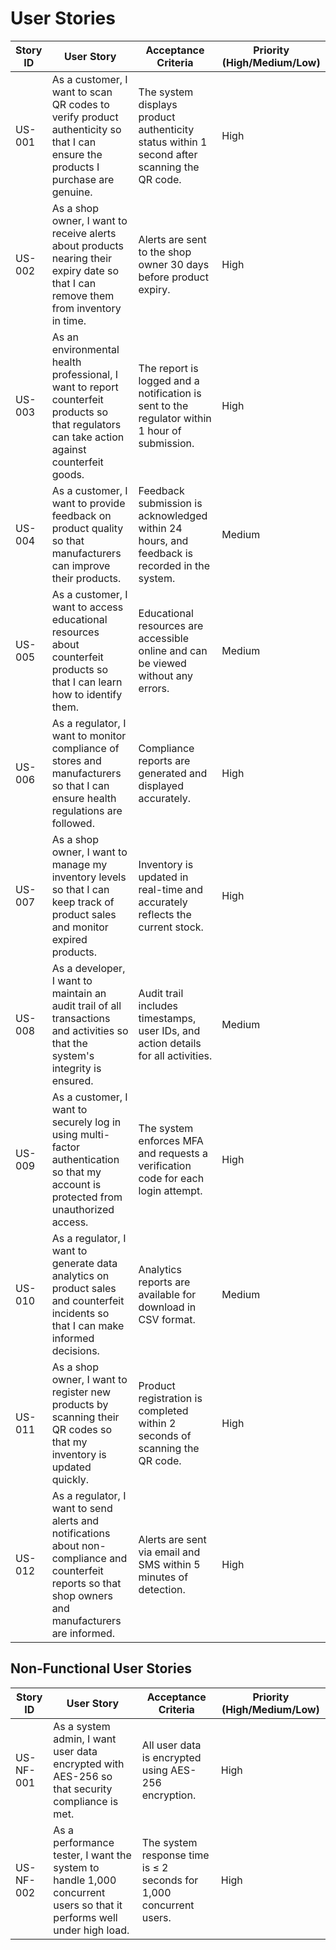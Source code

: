 # User Stories

| Story ID | User Story | Acceptance Criteria | Priority (High/Medium/Low) |
|----------|------------|---------------------|----------------------------|
| US-001   | As a customer, I want to scan QR codes to verify product authenticity so that I can ensure the products I purchase are genuine. | The system displays product authenticity status within 1 second after scanning the QR code. | High |
| US-002   | As a shop owner, I want to receive alerts about products nearing their expiry date so that I can remove them from inventory in time. | Alerts are sent to the shop owner 30 days before product expiry. | High |
| US-003   | As an environmental health professional, I want to report counterfeit products so that regulators can take action against counterfeit goods. | The report is logged and a notification is sent to the regulator within 1 hour of submission. | High |
| US-004   | As a customer, I want to provide feedback on product quality so that manufacturers can improve their products. | Feedback submission is acknowledged within 24 hours, and feedback is recorded in the system. | Medium |
| US-005   | As a customer, I want to access educational resources about counterfeit products so that I can learn how to identify them. | Educational resources are accessible online and can be viewed without any errors. | Medium |
| US-006   | As a regulator, I want to monitor compliance of stores and manufacturers so that I can ensure health regulations are followed. | Compliance reports are generated and displayed accurately. | High |
| US-007   | As a shop owner, I want to manage my inventory levels so that I can keep track of product sales and monitor expired products. | Inventory is updated in real-time and accurately reflects the current stock. | High |
| US-008   | As a developer, I want to maintain an audit trail of all transactions and activities so that the system's integrity is ensured. | Audit trail includes timestamps, user IDs, and action details for all activities. | Medium |
| US-009   | As a customer, I want to securely log in using multi-factor authentication so that my account is protected from unauthorized access. | The system enforces MFA and requests a verification code for each login attempt. | High |
| US-010   | As a regulator, I want to generate data analytics on product sales and counterfeit incidents so that I can make informed decisions. | Analytics reports are available for download in CSV format. | Medium |
| US-011   | As a shop owner, I want to register new products by scanning their QR codes so that my inventory is updated quickly. | Product registration is completed within 2 seconds of scanning the QR code. | High |
| US-012   | As a regulator, I want to send alerts and notifications about non-compliance and counterfeit reports so that shop owners and manufacturers are informed. | Alerts are sent via email and SMS within 5 minutes of detection. | High |

## Non-Functional User Stories

| Story ID | User Story | Acceptance Criteria | Priority (High/Medium/Low) |
|----------|------------|---------------------|----------------------------|
| US-NF-001| As a system admin, I want user data encrypted with AES-256 so that security compliance is met. | All user data is encrypted using AES-256 encryption. | High |
| US-NF-002| As a performance tester, I want the system to handle 1,000 concurrent users so that it performs well under high load. | The system response time is ≤ 2 seconds for 1,000 concurrent users. | High |